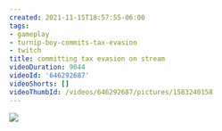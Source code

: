 ```yaml
---
created: 2021-11-15T18:57:55-06:00
tags:
- gameplay
- turnip-boy-commits-tax-evasion
- twitch
title: committing tax evasion on stream
videoDuration: 9044
videoId: '646292687'
videoShorts: []
videoThumbId: /videos/646292687/pictures/1583240158
---
```


![](20211116005755.jpg)
